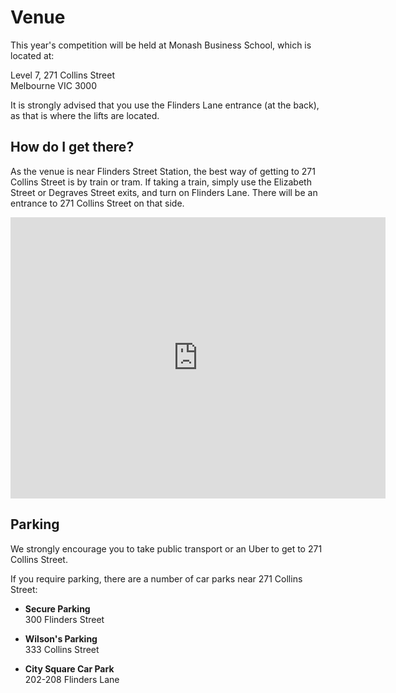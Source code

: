 # Venue

This year's competition will be held at Monash Business School, which is located
at:

Level 7, 271 Collins Street  
Melbourne VIC 3000  

It is strongly advised that you use the Flinders Lane entrance (at the back),
as that is where the lifts are located.

## How do I get there?

As the venue is near Flinders Street Station, the best way of getting to 271
Collins Street is by train or tram. If taking a train, simply use the Elizabeth
Street or Degraves Street exits, and turn on Flinders Lane. There will be an
entrance to 271 Collins Street on that side.

<iframe src="https://www.google.com/maps/embed?pb=!1m18!1m12!1m3!1d3151.878368217222!2d144.96267891531863!3d-37.81631787975195!2m3!1f0!2f0!3f0!3m2!1i1024!2i768!4f13.1!3m3!1m2!1s0x6ad642b445ced581%3A0x49e1540573e765e0!2s271+Collins+St%2C+Melbourne+VIC+3004!5e0!3m2!1sen!2sau!4v1500383438178" width="600" height="450" frameborder="0" style="border:0" allowfullscreen></iframe>

## Parking

We strongly encourage you to take public transport or an Uber to get to 271
Collins Street.

If you require parking, there are a number of car parks near 271 Collins Street:

- **Secure Parking**  
  300 Flinders Street

- **Wilson's Parking**  
  333 Collins Street

- **City Square Car Park**  
  202-208 Flinders Lane

